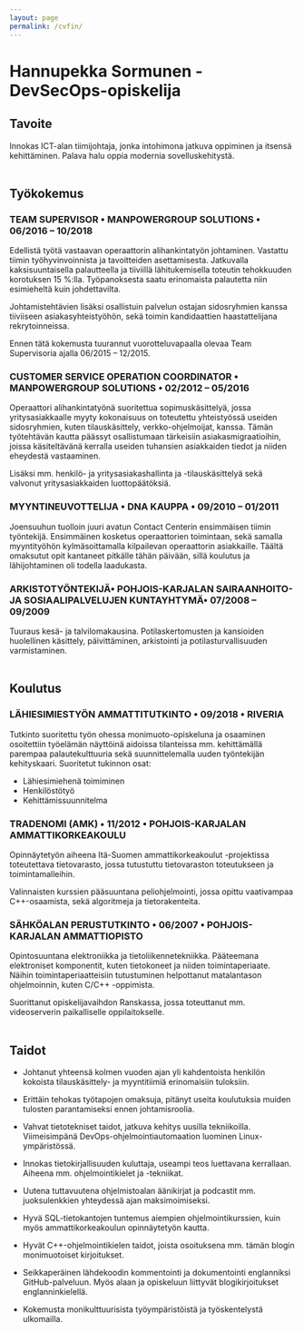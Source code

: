 ```yaml
---
layout: page
permalink: /cvfin/
---
```


# Hannupekka Sormunen - DevSecOps-opiskelija
## Tavoite
Innokas ICT-alan tiimijohtaja, jonka intohimona jatkuva oppiminen ja itsensä kehittäminen. Palava halu oppia modernia sovelluskehitystä.
<br /><br />
## Työkokemus

### TEAM SUPERVISOR • MANPOWERGROUP SOLUTIONS • 06/2016 – 10/2018 
Edellistä työtä vastaavan operaattorin alihankintatyön johtaminen. Vastattu tiimin työhyvinvoinnista ja tavoitteiden asettamisesta. Jatkuvalla kaksisuuntaisella palautteella ja tiiviillä lähitukemisella toteutin tehokkuuden korotuksen 15 %:lla. Työpanoksesta saatu erinomaista palautetta niin esimieheltä kuin johdettavilta. 

Johtamistehtävien lisäksi osallistuin palvelun ostajan sidosryhmien kanssa tiiviiseen asiakasyhteistyöhön, sekä toimin kandidaattien haastattelijana rekrytoinneissa. 

Ennen tätä kokemusta tuurannut vuorotteluvapaalla olevaa Team Supervisoria ajalla 06/2015 – 12/2015. 

### CUSTOMER SERVICE OPERATION COORDINATOR • MANPOWERGROUP SOLUTIONS • 02/2012 – 05/2016 
Operaattori alihankintatyönä suoritettua sopimuskäsittelyä, jossa yritysasiakkaalle myyty kokonaisuus on toteutettu yhteistyössä useiden sidosryhmien, kuten tilauskäsittely, verkko-ohjelmoijat, kanssa. Tämän työtehtävän kautta päässyt osallistumaan tärkeisiin asiakasmigraatioihin, joissa käsiteltävänä kerralla useiden tuhansien asiakkaiden tiedot ja niiden eheydestä vastaaminen. 

Lisäksi mm. henkilö- ja yritysasiakashallinta ja -tilauskäsittelyä sekä valvonut yritysasiakkaiden luottopäätöksiä. 

### MYYNTINEUVOTTELIJA • DNA KAUPPA • 09/2010 – 01/2011 
Joensuuhun tuolloin juuri avatun Contact Centerin ensimmäisen tiimin työntekijä. Ensimmäinen kosketus operaattorien toimintaan, sekä samalla myyntityöhön kylmäsoittamalla kilpailevan operaattorin asiakkaille. Täältä omaksutut opit kantaneet pitkälle tähän päivään, sillä koulutus ja lähijohtaminen oli todella laadukasta. 

### ARKISTOTYÖNTEKIJÄ• POHJOIS-KARJALAN SAIRAANHOITO- JA SOSIAALIPALVELUJEN KUNTAYHTYMÄ• 07/2008 – 09/2009 
Tuuraus kesä- ja talvilomakausina. Potilaskertomusten ja kansioiden huolellinen käsittely, päivittäminen, arkistointi ja potilasturvallisuuden varmistaminen. 
<br /><br />
## Koulutus
### LÄHIESIMIESTYÖN AMMATTITUTKINTO • 09/2018 • RIVERIA
Tutkinto suoritettu työn ohessa monimuoto-opiskeluna ja osaaminen osoitettiin työelämän näyttöinä aidoissa tilanteissa mm. kehittämällä parempaa palautekulttuuria sekä suunnittelemalla uuden työntekijän kehityskaari. Suoritetut tukinnon osat: 
- Lähiesimiehenä toimiminen 
- Henkilöstötyö
- Kehittämissuunnitelma

### TRADENOMI (AMK) • 11/2012 • POHJOIS-KARJALAN AMMATTIKORKEAKOULU 
Opinnäytetyön aiheena Itä-Suomen ammattikorkeakoulut -projektissa toteutettava tietovarasto, jossa tutustuttu tietovaraston toteutukseen ja toimintamalleihin. 

Valinnaisten kurssien pääsuuntana peliohjelmointi, jossa opittu vaativampaa C++-osaamista, sekä algoritmeja ja tietorakenteita. 

### SÄHKÖALAN PERUSTUTKINTO • 06/2007 • POHJOIS-KARJALAN AMMATTIOPISTO 
Opintosuuntana elektroniikka ja tietoliikennetekniikka. Pääteemana elektroniset komponentit, kuten tietokoneet ja niiden toimintaperiaate. Näihin toimintaperiaatteisiin tutustuminen helpottanut matalantason ohjelmoinnin, kuten C/C++ -oppimista. 

Suorittanut opiskelijavaihdon Ranskassa, jossa toteuttanut mm. videoserverin paikalliselle oppilaitokselle. 
<br /><br />

## Taidot
- Johtanut yhteensä kolmen vuoden ajan yli kahdentoista henkilön kokoista tilauskäsittely- ja myyntitiimiä erinomaisiin tuloksiin. 

- Erittäin tehokas työtapojen omaksuja, pitänyt useita koulutuksia muiden tulosten parantamiseksi ennen johtamisroolia. 

- Vahvat tietotekniset taidot, jatkuva kehitys uusilla tekniikoilla. Viimeisimpänä DevOps-ohjelmointiautomaation luominen Linux-ympäristössä. 

- Innokas tietokirjallisuuden kuluttaja, useampi teos luettavana kerrallaan. Aiheena mm. ohjelmointikielet ja -tekniikat. 

- Uutena tuttavuutena ohjelmistoalan äänikirjat ja podcastit mm. juoksulenkkien yhteydessä ajan maksimoimiseksi. 

- Hyvä SQL-tietokantojen tuntemus aiempien ohjelmointikurssien, kuin myös ammattikorkeakoulun opinnäytetyön kautta.

- Hyvät C++-ohjelmointikielen taidot, joista osoituksena mm. tämän blogin monimuotoiset kirjoitukset.

- Seikkaperäinen lähdekoodin kommentointi ja dokumentointi englanniksi GitHub-palveluun. Myös alaan ja opiskeluun liittyvät blogikirjoitukset englanninkielellä. 

- Kokemusta monikulttuurisista työympäristöistä ja työskentelystä ulkomailla. 